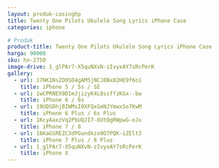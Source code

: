 ```yaml
---
layout: produk-casinghp
title: Twenty One Pilots Ukulele Song Lyrics iPhone Case
categories: iphone

# Produk
product-title: Twenty One Pilots Ukulele Song Lyrics iPhone Case
harga: 90000
sku: hn-2750
image-drive: 1_glPAr7-X5quNXvN-zIvyxAY7sRcPerK
gallery:
  - url: 17NK1NsZOOSD4gAM5jNCJ8Bx02HE9f6o1
    title: iPhone 5 / 5s / SE
  - url: 1wCPRNEX9D1mJjizyK4L8ssffzKGx--bw
    title: iPhone 6 / 6s
  - url: 19UDSDhjBIWMsI0XFQxGeNJYmwxSo7KwM
    title: iPhone 6 Plus / 6s Plus
  - url: 1KcyAaxzVq2PbUQJI7-6UtQgRWpwG-eJx
    title: iPhone 7 / 8
  - url: 16KaGSREZC3dPGundkzo0O7PQK-iZElt3
    title: iPhone 7 Plus / 8 Plus
  - url: 1_glPAr7-X5quNXvN-zIvyxAY7sRcPerK
    title: iPhone X
---
```

